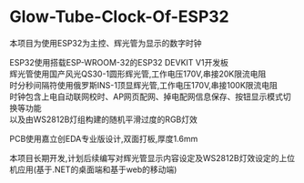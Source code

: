 # Glow-Tube-Clock-Of-ESP32
本项目为使用ESP32为主控、辉光管为显示的数字时钟  
  
ESP32使用搭载ESP-WROOM-32的ESP32 DEVKIT V1开发板  
辉光管使用国产风光QS30-1圆形辉光管,工作电压170V,串接20K限流电阻  
时分秒间隔符使用俄罗斯INS-1顶显辉光管,工作电压170V,串接100K限流电阻  
时钟包含上电自动联网校时、AP网页配网、掉电配网信息保存、按钮显示模式切换等功能  
以及由WS2812B灯组构建的随机平滑过度的RGB灯效  
  
PCB使用嘉立创EDA专业版设计,双面打板,厚度1.6mm
  
本项目长期开发,计划后续编写对辉光管显示内容设定及WS2812B灯效设定的上位机应用(基于.NET的桌面端和基于web的移动端)
